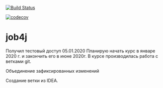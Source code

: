 ﻿[![Build Status](https://travis-ci.org/rsitdikov/job4j.svg?branch=master)](https://travis-ci.org/rsitdikov/job4j)

[![codecov](https://codecov.io/gh/rsitdikov/job4j/branch/master/graph/badge.svg)](https://codecov.io/gh/rsitdikov/job4j)

# job4j
Получил тестовый доступ 05.01.2020
Планирую начать курс в январе 2020 г. и закончить его в июне 2020г.
В курсе производилась работа с ветками git.

Объединение зафиксированных изменений

Создание ветки из IDEA.